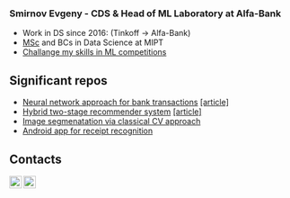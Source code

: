 ### Smirnov Evgeny - CDS & Head of ML Laboratory at Alfa-Bank

- Work in DS since 2016: (Tinkoff → Alfa-Bank)
- [MSc](http://www.machinelearning.ru/wiki/images/c/c5/Smirnov2018MThesis.pdf) and BCs in Data Science at MIPT
- [Challange my skills in ML competitions](https://boosters.pro/user/evgeny)

## Significant repos
- [Neural network approach for bank transactions](https://github.com/smirnovevgeny/AlfaBattle2.0) [[article]](https://habr.com/ru/company/tinkoff/blog/454818/)
- [Hybrid two-stage recommender system](https://github.com/smirnovevgeny/RekkoChallenge) [[article]](https://habr.com/ru/company/alfa/blog/551130/)
- [Image segmenatation via classical CV approach](https://github.com/smirnovevgeny/Pattern-recognition)
- [Android app for receipt recognition](https://github.com/smirnovevgeny/yourreceipts)



## Contacts

[<img align="left" alt="Smirnov Evgeny | LinkedIn" width="22px" src="https://upload.wikimedia.org/wikipedia/commons/thumb/c/c9/Linkedin.svg/1200px-Linkedin.svg.png" />][linkedin]
[<img align="left" alt="Smirnov Evgeny | ods.ai" width="22px" src="https://cdn.worldvectorlogo.com/logos/slack-1.svg" />][ods]


<!--
**smirnovevgeny/smirnovevgeny** is a ✨ _special_ ✨ repository because its `README.md` (this file) appears on your GitHub profile.

Here are some ideas to get you started:

- 🔭 I’m currently working on ...
- 🌱 I’m currently learning ...
- 👯 I’m looking to collaborate on ...
- 🤔 I’m looking for help with ...
- 💬 Ask me about ...
- 📫 How to reach me: ...
- 😄 Pronouns: ...
- ⚡ Fun fact: ...
-->
[ods]: https://opendatascience.slack.com/team/U4AQM4FV0
[linkedin]: https://www.linkedin.com/in/smirnov-evgeny/
